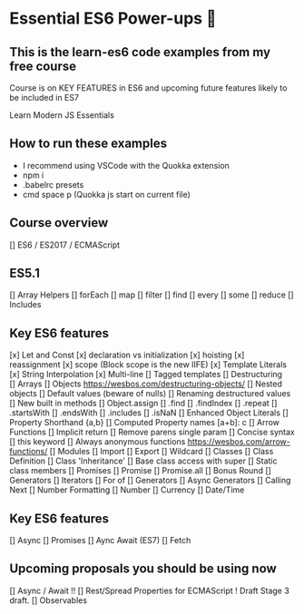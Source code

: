 # Essential ES6 Power-ups 🍄

## This is the __learn-es6__ code examples from my free course 

Course is on KEY FEATURES in ES6 and upcoming future features likely to be included in ES7

Learn Modern JS Essentials

## How to run these examples
* I recommend using VSCode with the Quokka extension
* npm i
* .babelrc presets
* cmd space p (Quokka js start on current file)

## Course overview
[] ES6 / ES2017 / ECMAScript

## ES5.1
[] Array Helpers
    [] forEach
    [] map
    [] filter
    [] find
    [] every
    [] some
    [] reduce
    [] Includes

## Key ES6 features
[x] Let and Const
    [x] declaration vs initialization
    [x] hoisting
    [x] reassignment
    [x] scope (Block scope is the new IIFE)
[x] Template Literals
    [x] String Interpolation
    [x] Multi-line
    [] Tagged templates
[] Destructuring  
    [] Arrays
    [] Objects  https://wesbos.com/destructuring-objects/
    [] Nested objects
    [] Default values (beware of nulls)
    [] Renaming destructured values
[] New built in methods
    [] Object.assign
    [] .find
    [] .findIndex
    [] .repeat
    [] .startsWith
    [] .endsWith
    [] .includes
    [] .isNaN
[] Enhanced Object Literals
    [] Property Shorthand {a,b}
    [] Computed Property names [a+b]: c
[] Arrow Functions
    [] Implicit return
    [] Remove parens single param
    [] Concise syntax
    [] this keyword
    [] Always anonymous functions https://wesbos.com/arrow-functions/
[] Modules
    [] Import
    [] Export
    [] Wildcard
[] Classes
    [] Class Definition 
    [] Class 'Inheritance'
    [] Base class access with super
    [] Static class members
[] Promises
    [] Promise
    [] Promise.all
[] Bonus Round
    [] Generators
    [] Iterators
        [] For of
        [] Generators
        [] Async Generators
        [] Calling Next
    [] Number Formatting
        [] Number
        [] Currency
        [] Date/Time

## Key ES6 features
[] Async
    [] Promises
    [] Aync Await (ES7)
    [] Fetch

## Upcoming proposals you should be using now
[] Async / Await !!
[] Rest/Spread Properties for ECMAScript ! Draft	Stage 3 draft.
[] Observables